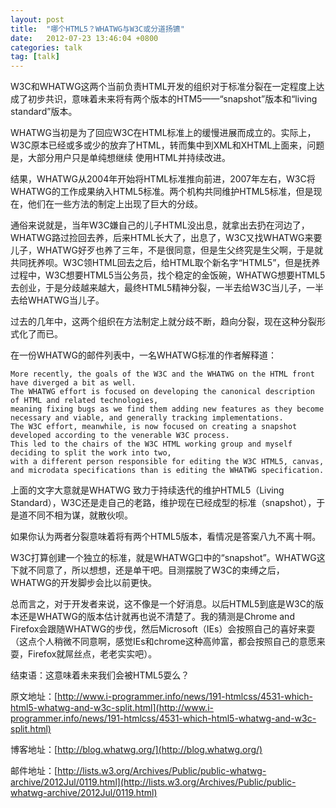 ```yaml
---
layout: post
title:  "哪个HTML5？WHATWG与W3C或分道扬镳"
date:   2012-07-23 13:46:04 +0800
categories: talk
tag: [talk]
---
```

W3C和WHATWG这两个当前负责HTML开发的组织对于标准分裂在一定程度上达成了初步共识，意味着未来将有两个版本的HTM5——“snapshot”版本和“living standard”版本。

<!-- more -->

WHATWG当初是为了回应W3C在HTML标准上的缓慢进展而成立的。实际上，W3C原本已经或多或少的放弃了HTML，转而集中到XML和XHTML上面来，问题是，大部分用户只是单纯想继续 使用HTML并持续改进。

结果，WHATWG从2004年开始将HTML标准推向前进，2007年左右，W3C将WHATWG的工作成果纳入HTML5标准。两个机构共同维护HTML5标准，但是现在，他们在一些方法的制定上出现了巨大的分歧。

通俗来说就是，当年W3C嫌自己的儿子HTML没出息，就拿出去扔在河边了，WHATWG路过捡回去养，后来HTML长大了，出息了，W3C又找WHATWG来要儿子，WHATWG好歹也养了三年，不是很同意，但是生父终究是生父啊，于是就共同抚养呗。W3C领HTML回去之后，给HTML取个新名字“HTML5”，但是抚养过程中，W3C想要HTML5当公务员，找个稳定的金饭碗，WHATWG想要HTML5去创业，于是分歧越来越大，最终HTML5精神分裂，一半去给W3C当儿子，一半去给WHATWG当儿子。

过去的几年中，这两个组织在方法制定上就分歧不断，趋向分裂，现在这种分裂形式化了而已。

在一份WHATWG的邮件列表中，一名WHATWG标准的作者解释道：

    More recently, the goals of the W3C and the WHATWG on the HTML front have diverged a bit as well. 
    The WHATWG effort is focused on developing the canonical description of HTML and related technologies, 
    meaning fixing bugs as we find them adding new features as they become necessary and viable, and generally tracking implementations. 
    The W3C effort, meanwhile, is now focused on creating a snapshot developed according to the venerable W3C process. 
    This led to the chairs of the W3C HTML working group and myself deciding to split the work into two, 
    with a different person responsible for editing the W3C HTML5, canvas, and microdata specifications than is editing the WHATWG specification.

上面的文字大意就是WHATWG 致力于持续迭代的维护HTML5（Living Standard），W3C还是走自己的老路，维护现在已经成型的标准（snapshot），于是道不同不相为谋，就散伙呗。

如果你认为两者分裂意味着将有两个HTML5版本，看情况是答案八九不离十啊。

W3C打算创建一个独立的标准，就是WHATWG口中的“snapshot”。WHATWG这下就不同意了，所以想想，还是单干吧。目测摆脱了W3C的束缚之后，WHATWG的开发脚步会比以前更快。

总而言之，对于开发者来说，这不像是一个好消息。以后HTML5到底是W3C的版本还是WHATWG的版本估计就再也说不清楚了。我的猜测是Chrome and Firefox会跟随WHATWG的步伐，然后Microsoft（IEs）会按照自己的喜好来耍（这点个人稍微不同意啊，感觉IEs和chrome这种高帅富，都会按照自己的意愿来耍，Firefox就屌丝点，老老实实吧）。

结束语：这意味着未来我们会被HTML5耍么？


原文地址：[http://www.i-programmer.info/news/191-htmlcss/4531-which-html5-whatwg-and-w3c-split.html](http://www.i-programmer.info/news/191-htmlcss/4531-which-html5-whatwg-and-w3c-split.html)

博客地址：[http://blog.whatwg.org/](http://blog.whatwg.org/)

邮件地址：[http://lists.w3.org/Archives/Public/public-whatwg-archive/2012Jul/0119.html](http://lists.w3.org/Archives/Public/public-whatwg-archive/2012Jul/0119.html)
